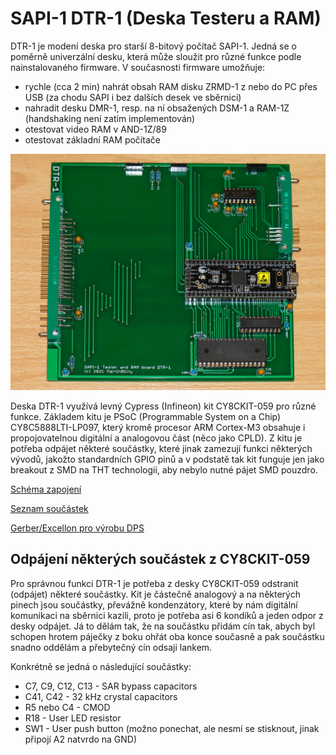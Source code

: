 # SAPI-1 DTR-1 (Deska Testeru a RAM)

DTR-1 je modení deska pro starší 8-bitový počítač SAPI-1. Jedná se o poměrně univerzální desku, která může sloužit pro různé funkce podle nainstalovaného firmware. V současnosti firmware umožňuje:
- rychle (cca 2 min) nahrát obsah RAM disku ZRMD-1 z nebo do PC přes USB (za chodu SAPI i bez dalších desek ve sběrnici)
- nahradit desku DMR-1, resp. na ní obsažených DSM-1 a RAM-1Z (handshaking není zatím implementován)
- otestovat video RAM v AND-1Z/89
- otestovat základní RAM počítače

![DTR-1 PCB photo](https://github.com/mlukasek/SAPI_DTR-1/blob/main/images/SAPI_DTR-1_beta_front.jpg)

Deska DTR-1 využívá levný Cypress (Infineon) kit CY8CKIT-059 pro různé funkce. Základem kitu je PSoC (Programmable System on a Chip) CY8C5888LTI-LP097, který kromě procesor ARM Cortex-M3 obsahuje i propojovatelnou digitální a analogovou část (něco jako CPLD). Z kitu je potřeba odpájet některé součástky, které jinak zamezují funkci některých vývodů, jakožto standardních GPIO pinů a v podstatě tak kit funguje jen jako breakout z SMD na THT technologii, aby nebylo nutné pájet SMD pouzdro.

[Schéma zapojení](https://github.com/mlukasek/SAPI_DTR-1/blob/main/HW/DTR-1_v2021-05-06_SCH.pdf)

[Seznam součástek](https://github.com/mlukasek/SAPI_DTR-1/blob/main/HW/DTR-1_v2021-05-06_BOM.csv)

[Gerber/Excellon pro výrobu DPS](https://github.com/mlukasek/SAPI_DTR-1/blob/main/HW/Gerber/DTR-1_v2021-05-06_Gerber_cor.zip)

## Odpájení některých součástek z CY8CKIT-059

Pro správnou funkci DTR-1 je potřeba z desky CY8CKIT-059 odstranit (odpájet) některé součástky. Kit je částečně analogový a na některých pinech jsou součástky, převážně kondenzátory, které by nám digitální komunikaci na sběrnici kazili, proto je potřeba asi 6 kondíků a jeden odpor z desky odpájet. Já to dělám tak, že na součástku přidám cín tak, abych byl schopen hrotem páječky z boku ohřát oba konce současně a pak součástku snadno oddělám a přebytečný cín odsaji lankem.

Konkrétně se jedná o následující součástky:
- C7, C9, C12, C13 - SAR bypass capacitors
- C41, C42 - 32 kHz crystal capacitors
- R5 nebo C4 - CMOD
- R18 - User LED resistor
- SW1 - User push button (možno ponechat, ale nesmí se stisknout, jinak připojí A2 natvrdo na GND)


